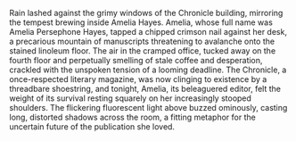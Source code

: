 Rain lashed against the grimy windows of the Chronicle building, mirroring the tempest brewing inside Amelia Hayes.  Amelia, whose full name was Amelia Persephone Hayes, tapped a chipped crimson nail against her desk, a precarious mountain of manuscripts threatening to avalanche onto the stained linoleum floor.  The air in the cramped office, tucked away on the fourth floor and perpetually smelling of stale coffee and desperation, crackled with the unspoken tension of a looming deadline. The Chronicle, a once-respected literary magazine, was now clinging to existence by a threadbare shoestring, and tonight, Amelia, its beleaguered editor, felt the weight of its survival resting squarely on her increasingly stooped shoulders.  The flickering fluorescent light above buzzed ominously, casting long, distorted shadows across the room, a fitting metaphor for the uncertain future of the publication she loved.
